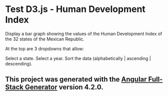 # Test D3.js - Human Development Index

Display a bar graph showing the values of the Human Development Index of the 32 states of the Mexican Republic.

At the top are 3 dropdowns that allow:

Select a state.
Select a year.
Sort the data (alphabetically | ascending | descending).

## This project was generated with the [Angular Full-Stack Generator](https://github.com/DaftMonk/generator-angular-fullstack) version 4.2.0.
